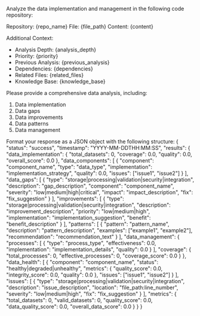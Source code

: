 Analyze the data implementation and management in the following code repository:

Repository: {repo_name}
File: {file_path}
Content:
{content}

Additional Context:
- Analysis Depth: {analysis_depth}
- Priority: {priority}
- Previous Analysis: {previous_analysis}
- Dependencies: {dependencies}
- Related Files: {related_files}
- Knowledge Base: {knowledge_base}

Please provide a comprehensive data analysis, including:
1. Data implementation
2. Data gaps
3. Data improvements
4. Data patterns
5. Data management

Format your response as a JSON object with the following structure:
{
    "status": "success",
    "timestamp": "YYYY-MM-DDTHH:MM:SS",
    "results": {
        "data_implementation": {
            "total_datasets": 0,
            "coverage": 0.0,
            "quality": 0.0,
            "overall_score": 0.0
        },
        "data_components": [
            {
                "component": "component_name",
                "type": "data_type",
                "implementation": "implementation_strategy",
                "quality": 0.0,
                "issues": ["issue1", "issue2"]
            }
        ],
        "data_gaps": [
            {
                "type": "storage|processing|validation|security|integration",
                "description": "gap_description",
                "component": "component_name",
                "severity": "low|medium|high|critical",
                "impact": "impact_description",
                "fix": "fix_suggestion"
            }
        ],
        "improvements": [
            {
                "type": "storage|processing|validation|security|integration",
                "description": "improvement_description",
                "priority": "low|medium|high",
                "implementation": "implementation_suggestion",
                "benefit": "benefit_description"
            }
        ],
        "patterns": [
            {
                "pattern": "pattern_name",
                "description": "pattern_description",
                "examples": ["example1", "example2"],
                "recommendation": "recommendation_text"
            }
        ],
        "data_management": {
            "processes": [
                {
                    "type": "process_type",
                    "effectiveness": 0.0,
                    "implementation": "implementation_details",
                    "quality": 0.0
                }
            ],
            "coverage": {
                "total_processes": 0,
                "effective_processes": 0,
                "coverage_score": 0.0
            }
        },
        "data_health": [
            {
                "component": "component_name",
                "status": "healthy|degraded|unhealthy",
                "metrics": {
                    "quality_score": 0.0,
                    "integrity_score": 0.0,
                    "quality": 0.0
                },
                "issues": ["issue1", "issue2"]
            }
        ],
        "issues": [
            {
                "type": "storage|processing|validation|security|integration",
                "description": "issue_description",
                "location": "file_path:line_number",
                "severity": "low|medium|high",
                "fix": "fix_suggestion"
            }
        ],
        "metrics": {
            "total_datasets": 0,
            "valid_datasets": 0,
            "quality_score": 0.0,
            "data_quality_score": 0.0,
            "overall_data_score": 0.0
        }
    }
} 